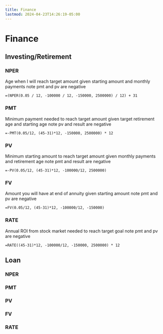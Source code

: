 ```yaml
---
title: Finance
lastmod: 2024-04-23T14:26:19-05:00
---
```

# Finance
## Investing/Retirement
### NPER
Age when I will reach target amount given starting amount and monthly payments
note pmt and pv are negative
```
=(NPER(0.05 / 12, -100000 / 12, -150000, 2500000) / 12) + 31
```

### PMT
Minimum payment needed to reach target amount given target retirement age and starting age
note pv and result are negative
```
=-PMT(0.05/12, (45-31)*12, -150000, 2500000) * 12
```

### PV
Minimum starting amount to reach target amount given monthly payments and retirement age
note pmt and result are negative
```
=-PV(0.05/12, (45-31)*12, -100000/12, 2500000)
```

### FV
Amount you will have at end of annuity given starting amount
note pmt and pv are negative
```
=FV(0.05/12, (45-31)*12, -100000/12, -150000)
```

### RATE
Annual ROI from stock market needed to reach target goal
note pmt and pv are negative
```
=RATE((45-31)*12, -100000/12, -150000, 2500000) * 12
```

## Loan
### NPER

### PMT

### PV

### FV

### RATE
